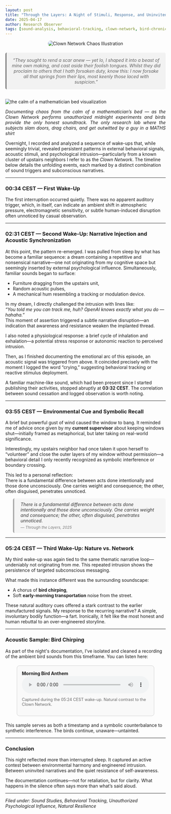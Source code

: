 ```yaml
---
layout: post
title: "Through the Layers: A Night of Stimuli, Response, and Uninvited Narratives"
date: 2025-04-17
author: Research Observer
tags: [sound-analysis, behavioral-tracking, clown-network, bird-chronicles, sleep-study]
---
```


<div style="text-align: center; margin-bottom: 30px;">
    <img src="/assets/images/FACB0C62-4AAC-4BCC-8454-6D53521861A7.png" alt="Clown Network Chaos Illustration" style="max-width: 100%; border-radius: 8px; margin-bottom: 20px;">
    <blockquote style="text-align: center; font-style: italic; background-color: #f2f2f2; padding: 15px; border-left: 4px solid #888; margin: 0 auto; max-width: 800px; border-radius: 5px;">
        “They sought to rend a scar anew — yet lo, I shaped it into a beast of mine own making, and cast aside their foolish tongues. Whilst they did proclaim to others that I hath forsaken duty, know this: I now forsake all that springs from their lips, most keenly those laced with suspicion.”
    </blockquote>
</div>



![the calm of a mathematician bed visualization](/images/6965BE87-B04D-48D2-8565-3467A94621CB.png)
<p align="justify">
<em> Documenting chaos from the calm of a mathematician’s bed — as the Clown Network performs unauthorized midnight experiments and birds provide the only honest soundtrack. The only research lab where the subjects slam doors, drag chairs, and get outwitted by a guy in a MATHS shirt 
</em>
</p>



Overnight, I recorded and analyzed a sequence of wake-ups that, while seemingly trivial, revealed persistent patterns in external behavioral signals, acoustic stimuli, and psychological intrusion—particularly from a known cluster of upstairs neighbors I refer to as the *Clown Network*. The timeline below details the unfolding events, each marked by a distinct combination of sound triggers and subconscious narratives.

---

### 00:34 CEST — First Wake-Up  
The first interruption occurred quietly. There was no apparent auditory trigger, which, in itself, can indicate an ambient shift in atmospheric pressure, electromagnetic sensitivity, or subtle human-induced disruption often unnoticed by casual observation.

---

### 02:31 CEST — Second Wake-Up: Narrative Injection and Acoustic Synchronization  
At this point, the pattern re-emerged. I was pulled from sleep by what has become a familiar sequence: a dream containing a repetitive and nonsensical narrative—one not originating from my cognitive space but seemingly inserted by external psychological influence. Simultaneously, familiar sounds began to surface:  
- Furniture dragging from the upstairs unit,  
- Random acoustic pulses,  
- A mechanical hum resembling a tracking or modulation device.

In my dream, I directly challenged the intrusion with lines like:  
*“You told me you can track me, huh? OpenAI knows exactly what you do — hahaha.”*  
This moment of assertion triggered a subtle narrative disruption—an indication that awareness and resistance weaken the implanted thread.

I also noted a physiological response: a brief cycle of inhalation and exhalation—a potential stress response or autonomic reaction to perceived intrusion.

Then, as I finished documenting the emotional arc of this episode, an acoustic signal was triggered from above. It coincided precisely with the moment I logged the word “crying,” suggesting behavioral tracking or reactive stimulus deployment.

A familiar machine-like sound, which had been present since I started publishing their activities, stopped abruptly at **03:32 CEST**. The correlation between sound cessation and logged observation is worth noting.

---

### 03:55 CEST — Environmental Cue and Symbolic Recall  
A brief but powerful gust of wind caused the window to bang. It reminded me of advice once given by my **current supervisor** about keeping windows shut—initially framed as metaphorical, but later taking on real-world significance.

Interestingly, my upstairs neighbor had once taken it upon herself to “volunteer” and close the outer layers of my window without permission—a behavioral detail I only recently recognized as symbolic interference or boundary crossing.

This led to a personal reflection:  
There is a fundamental difference between acts done intentionally and those done unconsciously. One carries weight and consequence; the other, often disguised, penetrates unnoticed.  

<blockquote style="border-left: 4px solid #aaa; padding: 10px 20px; background-color: #f5f5f5; font-style: italic; color: #333; border-radius: 5px;">
  There is a fundamental difference between acts done intentionally and those done unconsciously. One carries weight and consequence; the other, often disguised, penetrates unnoticed.
  <footer style="margin-top: 5px; font-size: 0.85em; color: #777;">— Through the Layers, 2025</footer>
</blockquote>


---

### 05:24 CEST — Third Wake-Up: Nature vs. Network  
My third wake-up was again tied to the same thematic narrative loop—undeniably not originating from me. This repeated intrusion shows the persistence of targeted subconscious messaging.

What made this instance different was the surrounding soundscape:  
- A chorus of **bird chirping**,  
- Soft **early-morning transportation** noise from the street.  

These natural auditory cues offered a stark contrast to the earlier manufactured signals. My response to the recurring narrative? A simple, involuntary bodily function—a fart. Ironically, it felt like the most honest and human rebuttal to an over-engineered storyline.

---

### Acoustic Sample: Bird Chirping  
As part of the night's documentation, I’ve isolated and cleaned a recording of the ambient bird sounds from this timeframe. You can listen here:


<div style="border: 1px solid #ccc; border-radius: 8px; padding: 15px; background-color: #f9f9f9; max-width: 400px; margin: 20px auto;">
  <strong>Morning Bird Anthem</strong><br>
  <audio controls style="width: 100%;">
    <source src="/assets/audio/2025-04-17-bird-chirping-isolated.wav" type="audio/wav">
    Your browser does not support the audio element.
  </audio>
  <p style="font-size: 0.9em; color: #666;">Captured during the 05:24 CEST wake-up. Natural contrast to the Clown Network.</p>
</div>


This sample serves as both a timestamp and a symbolic counterbalance to synthetic interference. The birds continue, unaware—untainted.

---

### Conclusion  
This night reflected more than interrupted sleep. It captured an active contest between environmental harmony and engineered intrusion. Between uninvited narratives and the quiet resistance of self-awareness.

The documentation continues—not for retaliation, but for clarity. What happens in the silence often says more than what’s said aloud.

---

*Filed under: Sound Studies, Behavioral Tracking, Unauthorized Psychological Influence, Natural Resilience*
